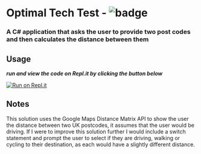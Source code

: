 # Optimal Tech Test  -  ![badge](https://img.shields.io/badge/Made--By-Sonny-red)

### ****A C# application that asks the user to provide two post codes and then calculates the distance between them****

## Usage

***run and view the code on Repl.it by clicking the button below***

[![Run on Repl.it](https://repl.it/badge/github/sonny-maan/NodeChat)](https://replit.com/@sonny_maan/Optimal-Tech-Test#main.cs)

## Notes

This solution uses the Google Maps Distance Matrix API to show the user the distance between two UK postcodes, it assumes that the user would be driving. If I were to improve this solution further I would include a switch statement and prompt the user to select if they are driving, walking or cycling to their destination, as each would have a slightly different distance.
